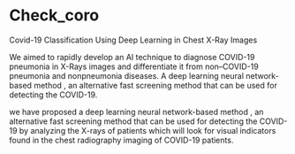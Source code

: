 # Check_coro
Covid-19 Classification Using Deep Learning in Chest X-Ray Images

We aimed to rapidly develop an AI technique to diagnose COVID-19 pneumonia in X-Rays images and differentiate it from non–COVID-19 pneumonia and nonpneumonia diseases.
A deep learning neural network-based method , an alternative fast screening method that can be used for detecting the COVID-19.

we have proposed a deep learning neural network-based method , an alternative fast screening method that can be used for detecting the COVID-19 by analyzing the X-rays of patients which will look for visual indicators found in the chest radiography imaging of COVID-19 patients.
